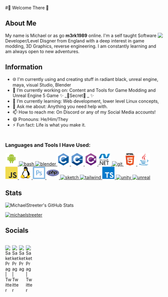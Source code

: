 #🤝 Welcome There 🤝

## About Me

<img align="right" src="https://avatars.githubusercontent.com/u/126300057?v=4"/>

My name is Michael or as go **m3rk1989** online. I'm a self taught Software Developer/Level Disgner from England with a deep interest in game modding, 3D Graphics, reverse engineering. I am constantly learning and am always open to new adventures.

## Information

- 🌐 I'm currently using and creating stuff in radiant black, unreal engine, maya, visual Studio, Blender
- 🔭 I’m currently working on: Content and Tools for Game Modding and Unreal Engine 5 Game ✨ _🤯Secret🤯 _ ✨ 
- 🌱 I’m currently learning: Web development, lower level Linux concepts, 
- 💬 Ask me about: Anything you need help with.
- 📫 How to reach me: On Discord or any of my Social Media accounts!
- 😄 Pronouns: He/Him/They
- ⚡ Fun fact: Life is what you make it.
<br></br>

<h3 align="left">Languages and Tools I Have Used:</h3>
<p align="left"> <a href="https://developer.android.com" target="_blank" rel="noreferrer"> <img src="https://raw.githubusercontent.com/devicons/devicon/master/icons/android/android-original-wordmark.svg" alt="android" width="40" height="40"/> </a> <a href="https://www.gnu.org/software/bash/" target="_blank" rel="noreferrer"> <img src="https://www.vectorlogo.zone/logos/gnu_bash/gnu_bash-icon.svg" alt="bash" width="40" height="40"/> </a> <a href="https://www.blender.org/" target="_blank" rel="noreferrer"> <img src="https://download.blender.org/branding/community/blender_community_badge_white.svg" alt="blender" width="40" height="40"/> </a> <a href="https://www.cprogramming.com/" target="_blank" rel="noreferrer"> <img src="https://raw.githubusercontent.com/devicons/devicon/master/icons/c/c-original.svg" alt="c" width="40" height="40"/> </a> <a href="https://www.w3schools.com/cpp/" target="_blank" rel="noreferrer"> <img src="https://raw.githubusercontent.com/devicons/devicon/master/icons/cplusplus/cplusplus-original.svg" alt="cplusplus" width="40" height="40"/> </a> <a href="https://www.w3schools.com/cs/" target="_blank" rel="noreferrer"> <img src="https://raw.githubusercontent.com/devicons/devicon/master/icons/csharp/csharp-original.svg" alt="csharp" width="40" height="40"/> </a> <a href="https://dotnet.microsoft.com/" target="_blank" rel="noreferrer"> <img src="https://raw.githubusercontent.com/devicons/devicon/master/icons/dot-net/dot-net-original-wordmark.svg" alt="dotnet" width="40" height="40"/> </a> <a href="https://git-scm.com/" target="_blank" rel="noreferrer"> <img src="https://www.vectorlogo.zone/logos/git-scm/git-scm-icon.svg" alt="git" width="40" height="40"/> </a> <a href="https://www.w3.org/html/" target="_blank" rel="noreferrer"> <img src="https://raw.githubusercontent.com/devicons/devicon/master/icons/html5/html5-original-wordmark.svg" alt="html5" width="40" height="40"/> </a> <a href="https://www.java.com" target="_blank" rel="noreferrer"> <img src="https://raw.githubusercontent.com/devicons/devicon/master/icons/java/java-original.svg" alt="java" width="40" height="40"/> </a> <a href="https://developer.mozilla.org/en-US/docs/Web/JavaScript" target="_blank" rel="noreferrer"> <img src="https://raw.githubusercontent.com/devicons/devicon/master/icons/javascript/javascript-original.svg" alt="javascript" width="40" height="40"/> </a> <a href="https://www.linux.org/" target="_blank" rel="noreferrer"> <img src="https://raw.githubusercontent.com/devicons/devicon/master/icons/linux/linux-original.svg" alt="linux" width="40" height="40"/> </a> <a href="https://www.photoshop.com/en" target="_blank" rel="noreferrer"> <img src="https://raw.githubusercontent.com/devicons/devicon/master/icons/photoshop/photoshop-line.svg" alt="photoshop" width="40" height="40"/> </a> <a href="https://www.php.net" target="_blank" rel="noreferrer"> <img src="https://raw.githubusercontent.com/devicons/devicon/master/icons/php/php-original.svg" alt="php" width="40" height="40"/> </a> <a href="https://www.sketch.com/" target="_blank" rel="noreferrer"> <img src="https://www.vectorlogo.zone/logos/sketchapp/sketchapp-icon.svg" alt="sketch" width="40" height="40"/> </a> <a href="https://tailwindcss.com/" target="_blank" rel="noreferrer"> <img src="https://www.vectorlogo.zone/logos/tailwindcss/tailwindcss-icon.svg" alt="tailwind" width="40" height="40"/> </a> <a href="https://www.typescriptlang.org/" target="_blank" rel="noreferrer"> <img src="https://raw.githubusercontent.com/devicons/devicon/master/icons/typescript/typescript-original.svg" alt="typescript" width="40" height="40"/> </a> <a href="https://unity.com/" target="_blank" rel="noreferrer"> <img src="https://www.vectorlogo.zone/logos/unity3d/unity3d-icon.svg" alt="unity" width="40" height="40"/> </a> <a href="https://unrealengine.com/" target="_blank" rel="noreferrer"> <img src="https://raw.githubusercontent.com/kenangundogan/fontisto/036b7eca71aab1bef8e6a0518f7329f13ed62f6b/icons/svg/brand/unreal-engine.svg" alt="unreal" width="40" height="40"/> </a> </p>

## Stats

![MichaelStreeter's GitHub Stats](https://github-readme-stats.vercel.app/api?username=m3rk1989&show_icons=true&hide_border=true)

<p align="left"> <a href="https://github.com/ryo-ma/github-profile-trophy"><img src="https://github-profile-trophy.vercel.app/?username=michaelstreeter" alt="michaelstreeter" /></a> </p>

<!-- <p align="left"> <img src="https://komarev.com/ghpvc/?username=michaelstreeter&label=Profile%20views&color=0e75b6&style=flat" alt="michaelstreeter" /> </p>
<p><img align="left" src="https://github-readme-stats.vercel.app/api/top-langs?username=michaelstreeter&show_icons=true&locale=en&layout=compact" alt="michaelstreeter" /></p>
<p>&nbsp;<img align="center" src="https://github-readme-stats.vercel.app/api?username=michaelstreeter&show_icons=true&locale=en" alt="michaelstreeter" /></p>
<p><img align="center" src="https://github-readme-streak-stats.herokuapp.com/?user=michaelstreeter&" alt="michaelstreeter" /></p> -->

## Socials

<br/>
<a href="https://twitter.com/m3rk1989">
<img align="left" alt="Saket Prag | Twitter" width="22px" src="https://cdn.jsdelivr.net/npm/simple-icons@v3/icons/twitter.svg" />
</a>
<a href="https://www.youtube.com/channel/UCYlyT_VY1G2ZTmgsp-EgtpQ">
<img align="left" alt="Saket Prag | Twitter" width="22px" src="https://cdn.jsdelivr.net/npm/simple-icons@v3/icons/youtube.svg" />
</a>
<a href="https://discord.gg">
<img align="left" alt="Saket Prag" width="22px" src="https://cdn.jsdelivr.net/npm/simple-icons@v3/icons/discord.svg" />
</a>
<a href="https://www.instagram.com/">
<img align="left" alt="Saket Prag | Twitter" width="22px" src="https://cdn.jsdelivr.net/npm/simple-icons@v3/icons/instagram.svg" />
</a>
<br />
